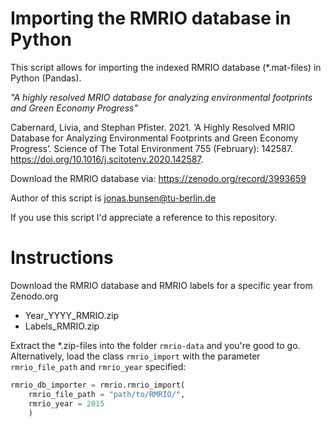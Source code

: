# Importing the RMRIO database in Python

This script allows for importing the indexed RMRIO database (*.mat-files) in Python (Pandas).

*"A highly resolved MRIO database for analyzing environmental footprints and
Green Economy Progress"*

Cabernard, Livia, and Stephan Pfister. 2021. ‘A Highly Resolved MRIO Database
for Analyzing Environmental Footprints and Green Economy Progress’.
Science of The Total Environment 755 (February): 142587.
https://doi.org/10.1016/j.scitotenv.2020.142587.

Download the RMRIO database via: https://zenodo.org/record/3993659

Author of this script is jonas.bunsen@tu-berlin.de

If you use this script I'd appreciate a reference to this repository.

# Instructions

Download the RMRIO database and RMRIO labels for a specific year from
Zenodo.org

- Year_YYYY_RMRIO.zip
- Labels_RMRIO.zip
    
Extract the *.zip-files into the folder `rmrio-data` and you're good to go. Alternatively, load the class `rmrio_import` with the parameter `rmrio_file_path` and `rmrio_year` specified:

```Python
rmrio_db_importer = rmrio.rmrio_import(   
    rmrio_file_path = "path/to/RMRIO/",
    rmrio_year = 2015
    )
```